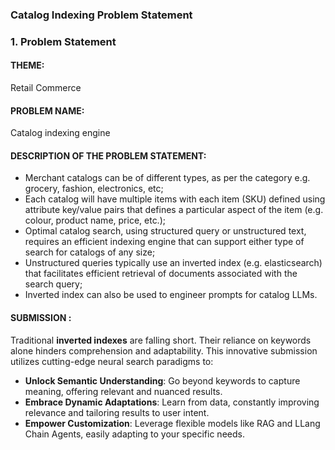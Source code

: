 ### Catalog Indexing Problem Statement

### 1. Problem Statement
#### THEME:
Retail Commerce

#### PROBLEM NAME:
Catalog indexing engine

#### DESCRIPTION OF THE PROBLEM STATEMENT:
 - Merchant catalogs can be of different types, as per the category e.g. grocery, fashion, electronics, etc;
 - Each catalog will have multiple items with each item (SKU) defined using attribute key/value pairs that defines a particular aspect of the item (e.g. colour, product name, price, etc.);
 - Optimal catalog search, using structured query or unstructured text, requires an efficient indexing engine that can support either type of search for catalogs of any size;
 - Unstructured queries typically use an inverted index (e.g. elasticsearch) that facilitates efficient retrieval of documents associated with the search query;
 - Inverted index can also be used to engineer prompts for catalog LLMs.

#### SUBMISSION  :
Traditional **inverted indexes** are falling short. Their reliance on keywords alone hinders comprehension and adaptability. This innovative submission utilizes cutting-edge neural search paradigms to:

 - **Unlock Semantic Understanding**: Go beyond keywords to capture meaning, offering relevant and nuanced results.
 - **Embrace Dynamic Adaptations**: Learn from data, constantly improving relevance and tailoring results to user intent.
 - **Empower Customization**: Leverage flexible models like RAG and LLang Chain Agents, easily adapting to your specific needs.

